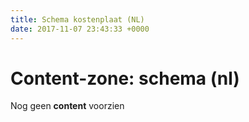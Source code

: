 ```yaml
---
title: Schema kostenplaat (NL)
date: 2017-11-07 23:43:33 +0000
---
```

# Content-zone: schema (nl)

Nog geen **content** voorzien
